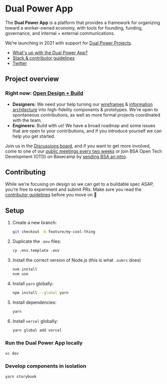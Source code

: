 # Dual Power App

The **Dual Power App** is a platform that provides a framework for organizing toward a worker-owned economy, with tools for founding, funding, governance, and internal + external communications.

We’re launching in 2021 with support for [Dual Power Projects](https://dualpower.app).

* [What's up with the Dual Power App?](https://github.com/BSA-US/dual-power-app/issues/42)
* [Stack & contributor guidelines](https://github.com/BSA-US/dual-power-app/blob/main/CONTRIBUTING.md)
* [Twitter](https://twitter.com/DualPowerApp)

## Project overview

### Right now: [Open Design + Build](https://dualpower.app/open-design)

- **Designers:** We need your help turning our [wireframes](https://www.figma.com/file/N6VFPqgNVovoXxy93Q6i4Q/Dual-Power-App-2021–present?node-id=0%3A1) & [information architecture](https://dualpower.app/docs/dual-power-app-ia.pdf) into high-fidelity components & prototypes. We're open to spontaneous contributions, as well as more formal projects coordinated with the team.
- **Engineers:** Build with us! We have a broad roadmap and some issues that are open to your contributions, and if you introduce yourself we can help you get started.

Join us in the [Discussions board](https://github.com/BSA-US/dual-power-app/discussions), and if you want to get more involved, come to one of our [public meetings every two weeks](https://dualpower.app/open-design) or join BSA Open Tech Development (OTD) on Basecamp by [sending BSA an intro](https://blacksocialists.us/contact).

## Contributing

While we're focusing on design so we can get to a buildable spec ASAP, you're free to experiment and submit PRs. Make sure you read the [contributor guidelines](https://github.com/BSA-US/dual-power-app/blob/main/CONTRIBUTING.md) before you move on :slightly_smiling_face:

## Setup

1. Create a new branch:
    ```sh
    git checkout -b feature/my-cool-thing
    ```
2. Duplicate the `.env` files:
    ```sh
    cp .env.template .env
    ```
3. Install the correct version of Node.js (this is what `.nvmrc` does)
    ```sh
    nvm install
    nvm use
    ```
4. Install `yarn` globally:
    ```sh
    npm install --global yarn
    ```
5. Install dependencies:
    ```sh
    yarn
    ```
6. Install `vercel` globally:
    ```sh
    yarn global add vercel
    ```

### Run the Dual Power App locally

```sh
vc dev
```

### Develop components in isolation

```sh
yarn storybook
```
